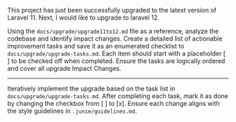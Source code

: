 This project has just been successfully upgraded to the latest version of Laravel 11. Next, I would like to upgrade to laravel 12.

Using the `docs/upgrade/upgrade11to12.md` file as a reference, analyze the codebase and identify impact changes. Create a detailed list of actionable improvement tasks and save it as an enumerated checklist to `docs/upgrade/upgrade-tasks.md`. Each item should start with a placeholder [ ] to be checked off when completed. Ensure the tasks are logically ordered and cover all upgrade Impact Changes.

-----

Iteratively implement the upgrade based on the task list in `docs/upgrade/upgrade-tasks.md`. After completing each task, mark it as done by changing the checkbox from [ ] to [x]. Ensure each change aligns with the style guidelines in `.junie/guidelines.md`.
